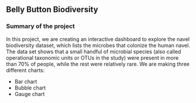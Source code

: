 ## Belly Button Biodiversity
### Summary of the project
In this project, we are creating an interactive dashboard to explore the navel biodiversity dataset, which lists the microbes that colonize the human navel.
The data set shows that a small handful of microbial species (also called operational taxonomic units or OTUs in the study) were present in more than 70% of people, while the rest were relatively rare.
We are making three different charts:
- Bar chart
- Bubble chart
- Gauge chart
